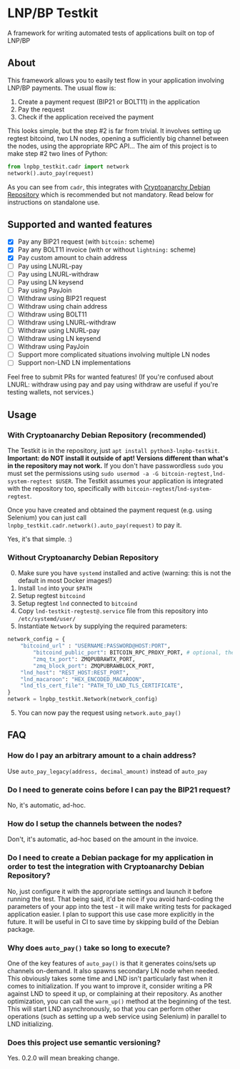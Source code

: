 # LNP/BP Testkit

A framework for writing automated tests of applications built on top of LNP/BP

## About

This framework allows you to easily test flow in your application involving LNP/BP payments.
The usual flow is:

1. Create a payment request (BIP21 or BOLT11) in the application
2. Pay the request
3. Check if the application received the payment

This looks simple, but the step #2 is far from trivial.
It involves setting up regtest bitcoind, two LN nodes, opening a sufficiently big channel between the nodes, using the appropriate RPC API...
The aim of this project is to make step #2 two lines of Python:

```python
from lnpbp_testkit.cadr import network
network().auto_pay(request)
```

As you can see from `cadr`, this integrates with [Cryptoanarchy Debian Repository](https://github.com/Kixunil/cryptoanarchy-deb-repo-builder) which is recommended but not mandatory.
Read below for instructions on standalone use.

## Supported and wanted features

- [x] Pay any BIP21 request (with `bitcoin:` scheme)
- [x] Pay any BOLT11 invoice (with or without `lightning:` scheme)
- [x] Pay custom amount to chain address
- [ ] Pay using LNURL-pay
- [ ] Pay using LNURL-withdraw
- [ ] Pay using LN keysend
- [ ] Pay using PayJoin
- [ ] Withdraw using BIP21 request
- [ ] Withdraw using chain address
- [ ] Withdraw using BOLT11
- [ ] Withdraw using LNURL-withdraw
- [ ] Withdraw using LNURL-pay
- [ ] Withdraw using LN keysend
- [ ] Withdraw using PayJoin
- [ ] Support more complicated situations involving multiple LN nodes
- [ ] Support non-LND LN implementations

Feel free to submit PRs for wanted features!
(If you're confused about LNURL: withdraw using pay and pay using withdraw are useful if you're testing wallets, not services.)

## Usage 

### With Cryptoanarchy Debian Repository (recommended)

The Testkit is in the repository, just `apt install python3-lnpbp-testkit`.
**Important: do NOT install it outside of apt! Versions different than what's in the repository may not work.**
If you don't have passwordless `sudo` you must set the permissions using `sudo usermod -a -G bitcoin-regtest,lnd-system-regtest $USER`.
The Testkit assumes your application is integrated with the repository too,
specifically with `bitcoin-regtest`/`lnd-system-regtest`.

Once you have created and obtained the payment request (e.g. using Selenium) you can just call `lnpbp_testkit.cadr.network().auto_pay(request)` to pay it.

Yes, it's that simple. :)

### Without Cryptoanarchy Debian Repository

0. Make sure you have `systemd` installed and active (warning: this is not the default in most Docker images!)
1. Install `lnd` into your `$PATH`
2. Setup regtest `bitcoind`
3. Setup regtest `lnd` connected to `bitcoind`
4. Copy `lnd-testkit-regtest@.service` file from this repository into `/etc/systemd/user/`
5. Instantiate `Network` by supplying the required parameters:

```python
network_config = {
	"bitcoind_url" : "USERNAME:PASSWORD@HOST:PORT",
        "bitcoind_public_port": BITCOIN_RPC_PROXY_PORT, # optional, the port from bitcoind_url will be used if not present
        "zmq_tx_port": ZMQPUBRAWTX_PORT,
        "zmq_block_port": ZMQPUBRAWBLOCK_PORT,
	"lnd_host": "REST_HOST:REST_PORT",
	"lnd_macaroon": "HEX_ENCODED_MACAROON",
	"lnd_tls_cert_file": "PATH_TO_LND_TLS_CERTIFICATE",
}
network = lnpbp_testkit.Network(network_config)
```

5. You can now pay the request using `network.auto_pay()`

## FAQ

### How do I pay an arbitrary amount to a chain address?

Use `auto_pay_legacy(address, decimal_amount)` instead of `auto_pay`

### Do I need to generate coins before I can pay the BIP21 request?

No, it's automatic, ad-hoc.

### How do I setup the channels between the nodes?

Don't, it's automatic, ad-hoc based on the amount in the invoice.

### Do I need to create a Debian package for my application in order to test the integration with Cryptoanarchy Debian Repository?

No, just configure it with the appropriate settings and launch it before running the test.
That being said, it'd be nice if you avoid hard-coding the parameters of your app into the test - it will make writing tests for packaged application easier.
I plan to support this use case more explicitly in the future.
It will be useful in CI to save time by skipping build of the Debian package.

### Why does `auto_pay()` take so long to execute?

One of the key features of `auto_pay()` is that it generates coins/sets up channels on-demand.
It also spawns secondary LN node when needed.
This obviously takes some time and LND isn't particularly fast when it comes to initialization.
If you want to improve it, consider writing a PR against LND to speed it up, or complaining at their repository.
As another optimization, you can call the `warm_up()` method at the beginning of the test.
This will start LND asynchronously, so that you can perform other operations (such as setting up a web service using Selenium) in parallel to LND initializing.

### Does this project use semantic versioning?

Yes. 0.2.0 will mean breaking change.
